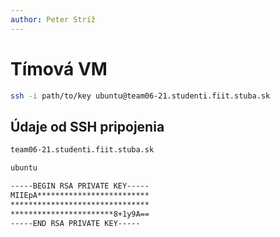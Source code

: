 ```yaml
---
author: Peter Stríž
---
```


# Tímová VM

```bash title="SSH"
ssh -i path/to/key ubuntu@team06-21.studenti.fiit.stuba.sk
```

## Údaje od SSH pripojenia

```bash title="Adresa"
team06-21.studenti.fiit.stuba.sk
```

```bash title="Username"
ubuntu
```

```bash title="Key (ukážka)"
-----BEGIN RSA PRIVATE KEY-----
MIIEpA*************************
*******************************
***********************8+1y9A==
-----END RSA PRIVATE KEY-----
```

